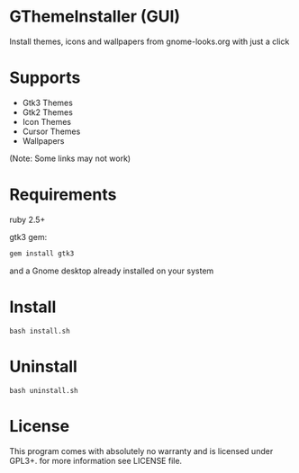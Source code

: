 # GThemeInstaller (GUI)

Install themes, icons and wallpapers from gnome-looks.org with just a click

# Supports

- Gtk3 Themes
- Gtk2 Themes
- Icon Themes
- Cursor Themes
- Wallpapers

(Note: Some links may not work)

# Requirements

ruby 2.5+

gtk3 gem:

```bash
gem install gtk3
```

and a Gnome desktop already installed on your system

# Install

```
bash install.sh
```

# Uninstall

```
bash uninstall.sh
```

# License

This program comes with absolutely no warranty and is licensed under GPL3+. for more information see LICENSE file.
